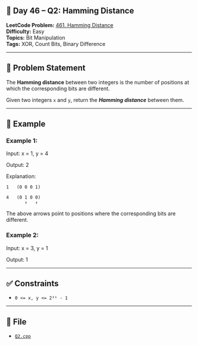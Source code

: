 ## 🔄 **Day 46 – Q2: Hamming Distance**

**LeetCode Problem:** [461. Hamming Distance](https://leetcode.com/problems/hamming-distance/)  
**Difficulty:** Easy  
**Topics:** Bit Manipulation  
**Tags:** XOR, Count Bits, Binary Difference

---

## 📄 Problem Statement

The **Hamming distance** between two integers is the number of positions at which the corresponding bits are different.

Given two integers `x` and `y`, return the **_Hamming distance_** between them.

---

## 🧠 Example

### Example 1:

Input: x = 1, y = 4

Output: 2

Explanation:

```
1   (0 0 0 1)

4   (0 1 0 0)
       ↑   ↑
```

The above arrows point to positions where the corresponding bits are different.

### Example 2:

Input: x = 3, y = 1

Output: 1

---

## ✅ Constraints

- `0 <= x, y <= 2³¹ - 1`

---

## 📁 File

- [`Q2.cpp`](./Q2.cpp)
